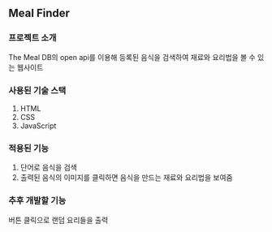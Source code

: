 ## Meal Finder

### 프로젝트 소개

The Meal DB의 open api를 이용해 등록된 음식을 검색하여 재료와 요리법을 볼 수 있는 웹사이트

### 사용된 기술 스택

1. HTML
2. CSS
3. JavaScript

### 적용된 기능

1. 단어로 음식을 검색
2. 출력된 음식의 이미지를 클릭하면 음식을 만드는 재료와 요리법을 보여줌

### 추후 개발할 기능

버튼 클릭으로 랜덤 요리들을 출력
